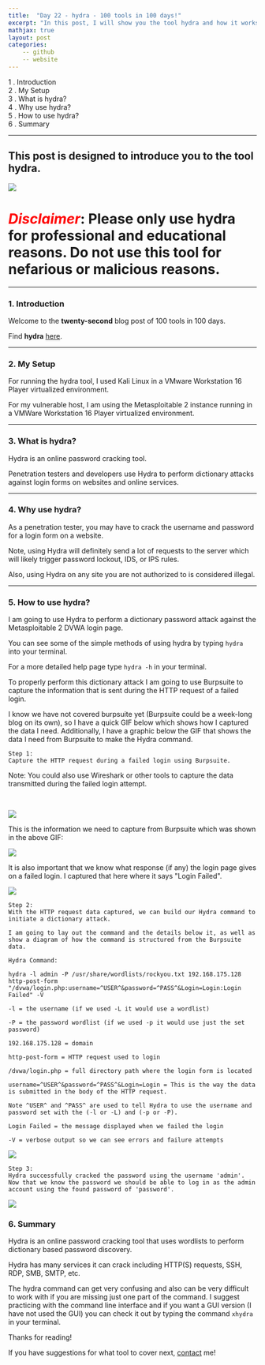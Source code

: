 ```yaml
---
title:  "Day 22 - hydra - 100 tools in 100 days!"
excerpt: "In this post, I will show you the tool hydra and how it works."
mathjax: true
layout: post
categories:
    -- github
    -- website
---
```


1 . Introduction
<br>
2 . My Setup
<br>
3 . What is hydra?
<br>
4 . Why use hydra?
<br>
5 . How to use hydra?
<br>
6 . Summary

---

## This post is designed to introduce you to the tool hydra.

![](https://www.kali.org/tools/hydra/images/hydra-logo.svg)

# <span style="color:red">***Disclaimer***</span>: **Please only use hydra for professional and educational reasons. Do not use this tool for nefarious or malicious reasons.**

---

### 1. **Introduction**

Welcome to the **twenty-second** blog post of 100 tools in 100 days.<br> 


Find **hydra** [here](https://github.com/vanhauser-thc/thc-hydra).

---

### 2. **My Setup**

For running the hydra tool, I used Kali Linux in a VMware Workstation 16 Player virtualized environment.

For my vulnerable host, I am using the Metasploitable 2 instance running in a VMWare Workstation 16 Player virtualized environment. 

---

### 3. **What is hydra?**

Hydra is an online password cracking tool.

Penetration testers and developers use Hydra to perform dictionary attacks against login forms on websites and online services.


---

### 4. **Why use hydra?**

As a penetration tester, you may have to crack the username and password for a login form on a website. 

Note, using Hydra will definitely send a lot of requests to the server which will likely trigger password lockout, IDS, or IPS rules. 

Also, using Hydra on any site you are not authorized to is considered illegal.

---

### 5. **How to use hydra?**

I am going to use Hydra to perform a dictionary password attack against the Metasploitable 2 DVWA login page.

You can see some of the simple methods of using hydra by typing `hydra` into your terminal.

For a more detailed help page type `hydra -h` in your terminal.

To properly perform this dictionary attack I am going to use Burpsuite to capture the information that is sent during the HTTP request of a failed login. 

I know we have not covered burpsuite yet (Burpsuite could be a week-long blog on its own), so I have a quick GIF below which shows how I captured the data I need. Additionally, I have a graphic below the GIF that shows the data I need from Burpsuite to make the Hydra command.

    Step 1:
    Capture the HTTP request during a failed login using Burpsuite.

Note: You could also use Wireshark or other tools to capture the data transmitted during the failed login attempt.

<br>

![](https://raw.githubusercontent.com/matthewomccorkle/matthewomccorkle.github.io/master/_posts/assets/100%20tools/hydra/hydra0.gif)


This is the information we need to capture from Burpsuite which was shown in the above GIF:

![](https://raw.githubusercontent.com/matthewomccorkle/matthewomccorkle.github.io/master/_posts/assets/100%20tools/hydra/hydra2.png)

It is also important that we know what response (if any) the login page gives on a failed login. I captured that here where it says "Login Failed".

![](https://raw.githubusercontent.com/matthewomccorkle/matthewomccorkle.github.io/master/_posts/assets/100%20tools/hydra/hydra3.png)

    Step 2:
    With the HTTP request data captured, we can build our Hydra command to 
    initiate a dictionary attack.

    I am going to lay out the command and the details below it, as well as show a diagram of how the command is structured from the Burpsuite data.

    Hydra Command:

`hydra -l admin -P /usr/share/wordlists/rockyou.txt 192.168.175.128 http-post-form "/dvwa/login.php:username=^USER^&password=^PASS^&Login=Login:Login Failed" -V`

    -l = the username (if we used -L it would use a wordlist)

    -P = the password wordlist (if we used -p it would use just the set password)

    192.168.175.128 = domain

    http-post-form = HTTP request used to login

    /dvwa/login.php = full directory path where the login form is located

    username=^USER^&password=^PASS^&Login=Login = This is the way the data 
    is submitted in the body of the HTTP request. 

    Note ^USER^ and ^PASS^ are used to tell Hydra to use the username and 
    password set with the (-l or -L) and (-p or -P).

    Login Failed = the message displayed when we failed the login

    -V = verbose output so we can see errors and failure attempts

![](https://raw.githubusercontent.com/matthewomccorkle/matthewomccorkle.github.io/master/_posts/assets/100%20tools/hydra/hydra4.png)

    Step 3:
    Hydra successfully cracked the password using the username 'admin'. 
    Now that we know the password we should be able to log in as the admin account using the found password of 'password'.

![](https://raw.githubusercontent.com/matthewomccorkle/matthewomccorkle.github.io/master/_posts/assets/100%20tools/hydra/hydra10.png)

### 6. **Summary**

Hydra is an online password cracking tool that uses wordlists to perform dictionary based password discovery. 

Hydra has many services it can crack including HTTP(S) requests, SSH, RDP, SMB, SMTP, etc. 

The hydra command can get very confusing and also can be very difficult to work with if you are missing just one part of the command. I suggest practicing with the command line interface and if you want a GUI version (I have not used the GUI) you can check it out by typing the command `xhydra` in your terminal.

Thanks for reading!<br>

If you have suggestions for what tool to cover next, [contact](mailto:matthew.o.mccorkle@gmail.com) me!
